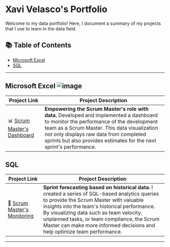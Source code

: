 # Xavi Velasco's Portfolio

Welcome to my data portfolio! Here, I document a summary of my projects that I use to learn in the data field.

## 📚 Table of Contents
- [Microsoft Excel](#microsoft-excel)
- [SQL](#sql)
  
***

## Microsoft Excel ![image](https://github.com/user-attachments/assets/58f37718-d6e8-4496-a920-77e510d1e4b9|size=50) 


| Project Link | Project Description | 
|---|---|
| 📊 [Scrum Master's Dashboard](https://github.com/XaviVelasco/Scrum-Master-Excel-Dashboard) | **Empowering the Scrum Master's role with data.** Developed and implemented a dashboard to monitor the performance of the development team as a Scrum Master. This data visualization not only displays raw data from completed sprints but also provides estimates for the next sprint's performance. |


## SQL

| Project Link | Project Description | 
|---|---|
| :mag_right: [Scrum Master's Monitoring](https://github.com/XaviVelasco/Scrum-Master-SQL-Project) | **Sprint forecasting based on historical data.** I created a series of SQL-based analytics queries to provide the Scrum Master with valuable insights into the team's historical performance. By visualizing data such as team velocity, unplanned tasks, or team compliance, the Scrum Master can make more informed decisions and help optimize team performance. |

***
